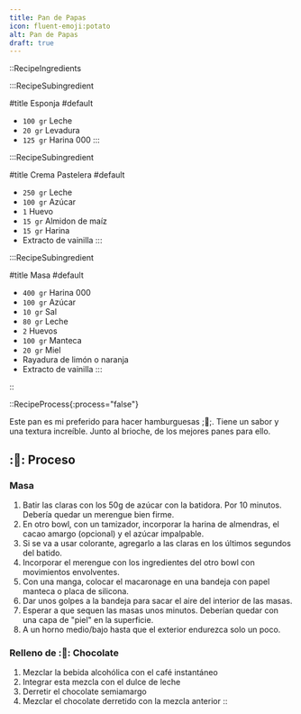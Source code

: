 ```yaml
---
title: Pan de Papas
icon: fluent-emoji:potato
alt: Pan de Papas
draft: true
---
```



::RecipeIngredients

:::RecipeSubingredient

#title
Esponja
#default
- `100 gr` Leche
- `20 gr` Levadura
- `125 gr` Harina 000
:::

:::RecipeSubingredient

#title
Crema Pastelera
#default
- `250 gr` Leche
- `100 gr` Azúcar
- `1` Huevo
- `15 gr` Almidon de maíz
- `15 gr` Harina
- Extracto de vainilla
:::

:::RecipeSubingredient

#title
Masa
#default
- `400 gr` Harina 000
- `100 gr` Azúcar
- `10 gr` Sal
- `80 gr` Leche
- `2` Huevos
- `100 gr` Manteca
- `20 gr` Miel
- Rayadura de limón o naranja
- Extracto de vainilla
:::

::


::RecipeProcess{:process="false"}

Este pan es mi preferido para hacer hamburguesas ;🍔;. Tiene un sabor y una textura increíble. Junto al brioche, de los mejores panes para ello.

## :🥣: Proceso 

### Masa

1. Batir las claras con los 50g de azúcar con la batidora. Por 10 minutos. Debería quedar un merengue bien firme.
2. En otro bowl, con un tamizador, incorporar la harina de almendras, el cacao amargo (opcional) y el azúcar impalpable.
3. Si se va a usar colorante, agregarlo a las claras en los últimos segundos del batido.
4. Incorporar el merengue con los ingredientes del otro bowl con movimientos envolventes.
5. Con una manga, colocar el macaronage en una bandeja con papel manteca o placa de silicona.
6. Dar unos golpes a la bandeja para sacar el aire del interior de las masas.
7. Esperar a que sequen las masas unos minutos. Deberían quedar con una capa de "piel" en la superficie.
8. A un horno medio/bajo hasta que el exterior endurezca solo un poco.

### Relleno de :🍫: Chocolate

1. Mezclar la bebida alcohólica con el café instantáneo
2. Integrar esta mezcla con el dulce de leche
3. Derretir el chocolate semiamargo
4. Mezclar el chocolate derretido con la mezcla anterior
::
